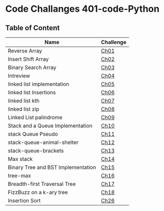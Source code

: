 # Code Challanges  401-code-Python

## Table of Content

| Name | Challenge|
| --- | ----------- |
| Reverse Array | [Ch01](https://eslamakram.github.io/data-structures-and-algorithms/python/code_challenges/array-reverse/README) |
| Insert Shift Array | [Ch02](https://eslamakram.github.io/data-structures-and-algorithms/python/code_challenges/array-insert-shift/README) |
| Binary Search Array | [Ch03](https://eslamakram.github.io/data-structures-and-algorithms/python/code_challenges/array-reverse/README) |
| Intreview | [Ch04](https://docs.google.com/spreadsheets/d/1-arMoKPhFg5n0qQHzsfr7oYRAGsrO7eKSYxzHaOfNDc/edit#gid=0) |
| linked list implementation | [Ch05](linked-list/README.md) |
| linked list Insertions | [Ch06](https://eslamakram.github.io/data-structures-and-algorithms/python/code_challenges) |
| linked list kth | [Ch07](https://eslamakram.github.io/data-structures-and-algorithms/python/code_challenges/array-insert-shift/README) |
| linked list zip| [Ch08](https://eslamakram.github.io/data-structures-and-algorithms/python/code_challenges) |
| Linked List palindrome | [Ch09](https://docs.google.com/spreadsheets/d/1-arMoKPhFg5n0qQHzsfr7oYRAGsrO7eKSYxzHaOfNDc/edit#gid=0) |
| Stack and a Queue Implementation| [Ch10](linked-list/README.md) |
| stack Queue Pseudo | [Ch11](https://docs.google.com/spreadsheets/d/1-arMoKPhFg5n0qQHzsfr7oYRAGsrO7eKSYxzHaOfNDc/edit#gid=0) |
| stack-queue-animal-shelter | [Ch12](linked-list/README.md) |
| stack-queue-brackets | [Ch13](https://docs.google.com/spreadsheets/d/1-arMoKPhFg5n0qQHzsfr7oYRAGsrO7eKSYxzHaOfNDc/edit#gid=0) |
| Max stack | [Ch14](linked-list/README.md) |
| Binary Tree and BST Implementation | [Ch15](https://docs.google.com/spreadsheets/d/1-arMoKPhFg5n0qQHzsfr7oYRAGsrO7eKSYxzHaOfNDc/edit#gid=0) |
| tree-max | [Ch16](linked-list/README.md) |
| Breadth-first Traversal Tree | [Ch17](https://docs.google.com/spreadsheets/d/1-arMoKPhFg5n0qQHzsfr7oYRAGsrO7eKSYxzHaOfNDc/edit#gid=0) |
| FizzBuzz on a k-ary tree | [Ch18](linked-list/README.md) |
| Insertion Sort | [Ch26](https://docs.google.com/spreadsheets/d/1-arMoKPhFg5n0qQHzsfr7oYRAGsrO7eKSYxzHaOfNDc/edit#gid=0) |

